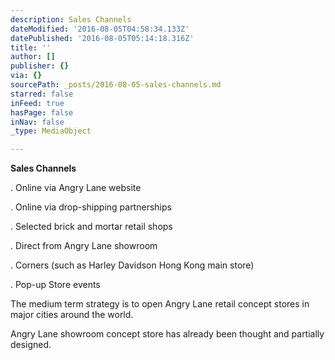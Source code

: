 ```yaml
---
description: Sales Channels
dateModified: '2016-08-05T04:58:34.133Z'
datePublished: '2016-08-05T05:14:18.316Z'
title: ''
author: []
publisher: {}
via: {}
sourcePath: _posts/2016-08-05-sales-channels.md
starred: false
inFeed: true
hasPage: false
inNav: false
_type: MediaObject

---
```

**Sales Channels**

. Online via Angry Lane website

. Online via drop-shipping partnerships

. Selected brick and mortar retail shops

. Direct from Angry Lane showroom

. Corners (such as Harley Davidson Hong Kong main store)

. Pop-up Store events

The medium term strategy is to open Angry Lane retail concept stores in major cities around the world.

Angry Lane showroom concept store has already been thought and partially designed.
